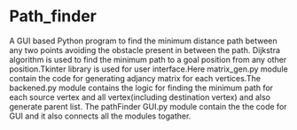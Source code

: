# Path_finder
A GUI based Python program to find the minimum distance path between any two points avoiding the obstacle present in between the path. Dijkstra algorithm is used to find the minimum path to a goal position from any other position.Tkinter library is used for user interface.Here matrix_gen.py module contain the code for generating adjancy matrix for each vertices.The backened.py module contains the logic for finding the minimum path for each source vertex and all vertex(including destination vertex) and also generate parent list. The  pathFinder GUI.py module contain the the code for GUI and it also connects all the modules togather.
